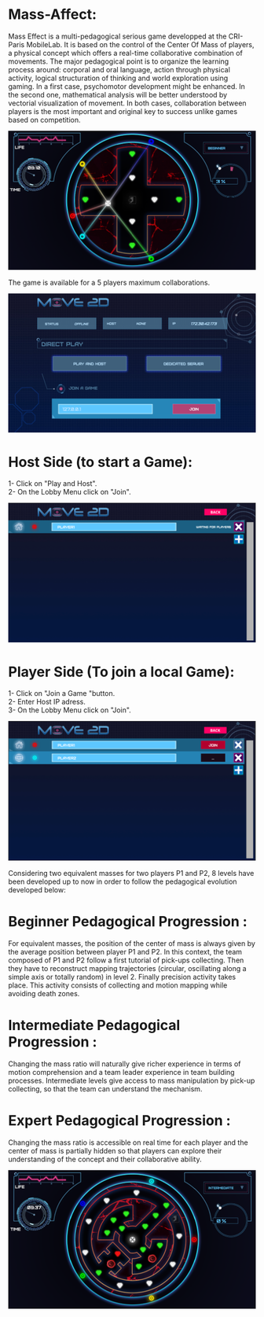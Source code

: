 # Mass-Affect:
Mass Effect is a multi-pedagogical serious game developped at the CRI-Paris MobileLab. It is based on the control of the Center Of Mass of players, a physical concept which offers a real-time collaborative combination of movements. The major pedagogical point is to organize the learning process around: corporal and oral language, action through physical activity, logical structuration of thinking and world exploration using gaming. In a first case, psychomotor development might be enhanced. In the second one, mathematical analysis will be better understood by vectorial visualization of movement. In both cases, collaboration between players is the most important and original key to success unlike games based on competition.

![alt tag](https://github.com/MehHam/Move-2D/blob/master/images/ImageCDM.png) 

The game is available for a 5 players maximum collaborations. 

![alt tag](https://github.com/MehHam/Move-2D/blob/master/images/Screenshot3.png)

# Host Side (to start a Game):
1- Click on "Play and Host".  
2- On the Lobby Menu click on "Join".  

![alt tag](https://github.com/MehHam/Move-2D/blob/master/images/Screenshot1.png)

# Player Side (To join a local Game):
1- Click on "Join a Game "button.  
2- Enter Host IP adress.  
3- On the Lobby Menu click on "Join".  

![alt tag](https://github.com/MehHam/Move-2D/blob/master/images/Screenshot2.png)

Considering two equivalent masses for two players P1 and P2, 8 levels have been developed up to now in order to follow the pedagogical evolution developed below:  

# Beginner Pedagogical Progression :
For equivalent masses, the position of the center of mass is always given by the average position between player P1 and P2. In this context, the team composed of P1 and P2 follow a first tutorial of pick-ups collecting. Then they have to reconstruct mapping trajectories (circular, oscillating along a simple axis or totally random) in level 2. Finally precision activity takes place. This activity consists of collecting and motion mapping while avoiding death zones. 

# Intermediate Pedagogical Progression :
Changing the mass ratio will naturally give richer experience in terms of motion comprehension and a team leader experience in team building processes. Intermediate levels give access to mass manipulation by pick-up collecting, so that the team can understand the mechanism.

# Expert Pedagogical Progression :
Changing the mass ratio is accessible on real time for each player and the center of mass is partially hidden so that players can explore their understanding of the concept and their collaborative ability.  

![alt tag](https://github.com/MehHam/Move-2D/blob/master/images/level11.png) 
